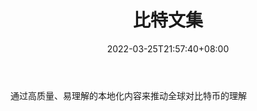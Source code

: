 ﻿---
weight: 
title: "比特文集"
description: "通过高质量、易理解的本地化内容来推动全球对比特币的理解"
date: 2022-03-25T21:57:40+08:00
lastmod: 2022-03-25T16:45:40+08:00
draft: false
authors: ["Metabd"]
featuredImage: "bitewenji.png"
link: ""
tags: ["数据分析","比特文集"]
categories: ["navigation"]
navigation: ["数据分析"]
lightgallery: true
toc: true
pinned: false
recommend: false
recommend1: false
---
通过高质量、易理解的本地化内容来推动全球对比特币的理解
